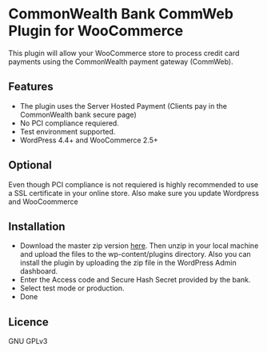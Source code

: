 # CommonWealth Bank CommWeb Plugin for WooCommerce

This plugin will allow your WooCommerce store to process credit card payments using the CommonWealth payment gateway (CommWeb).

## Features

* The plugin uses the Server Hosted Payment (Clients pay in the CommonWealth bank secure page)
* No PCI compliance requiered.
* Test environment supported.
* WordPress 4.4+ and WooCommerce 2.5+

## Optional

Even though PCI compliance is not requiered is highly recommended to use a SSL certificate in your online store.
Also make sure you update Wordpress and WooCoommerce



## Installation

* Download the master zip version [here](https://github.com/jvcl/commweb-woocommerce/archive/master.zip). Then unzip in your local machine
and upload the files to the wp-content/plugins directory. Also you can install the plugin by uploading the zip file in the
WordPress Admin dashboard.
* Enter the Access code and Secure Hash Secret provided by the bank.
* Select test mode or production.
* Done

## Licence

GNU GPLv3
